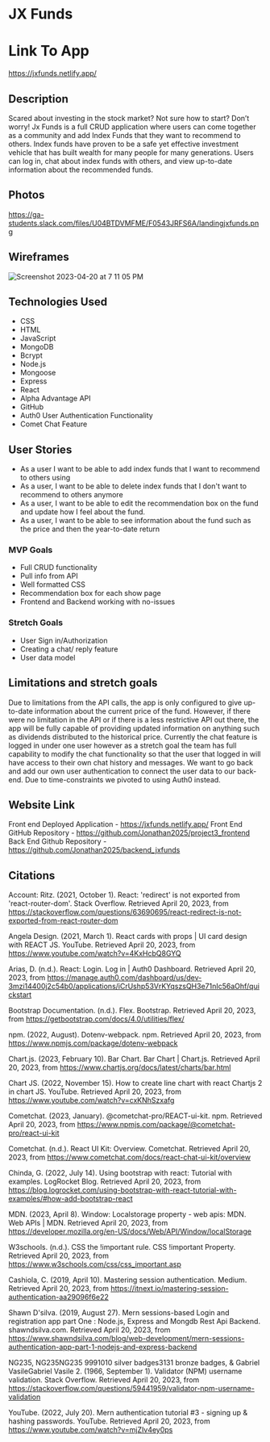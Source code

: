 # JX Funds

# Link To App
https://jxfunds.netlify.app/

## Description
Scared about investing in the stock market? Not sure how to start? Don’t worry! Jx Funds is a full CRUD application where users can come together as a community and add Index Funds that they want to recommend to others. Index funds have proven to be a safe yet effective investment vehicle that has built wealth for many people for many generations. Users can log in, chat about index funds with others, and view up-to-date information about the recommended funds.

## Photos
https://ga-students.slack.com/files/U04BTDVMFME/F0543JRFS6A/landingjxfunds.png

## Wireframes
![Screenshot 2023-04-20 at 7 11 05 PM](https://user-images.githubusercontent.com/117129130/233506310-ccb0336e-ecab-4a04-a171-2c73acad7c53.png)

## Technologies Used
* CSS
* HTML
* JavaScript
* MongoDB
* Bcrypt
* Node.js
* Mongoose
* Express
* React
* Alpha Advantage API 
* GitHub
* Auth0 User Authentication Functionality 
* Comet Chat Feature

## User Stories
* As a user I want to be able to add index funds that I want to recommend to others using
* As a user, I want to be able to delete index funds that I don't want to recommend to others anymore
* As a user, I want to be able to edit the recommendation box on the fund and update how I feel about the fund.
* As a user, I want to be able to see information about the fund such as the price and then the year-to-date return

### MVP Goals
* Full CRUD functionality
* Pull info from API
* Well formatted CSS
* Recommendation box for each show page
* Frontend and Backend working with no-issues

### Stretch Goals
* User Sign in/Authorization 
* Creating a chat/ reply feature
* User data model

## Limitations and stretch goals
Due to limitations from the API calls, the app is only configured to give up-to-date information about the current price of the fund. However, if there were no limitation in the API or if there is a less restrictive API out there, the app will be fully capable of providing updated information on anything such as dividends distributed to the historical price.
Currently the chat feature is logged in under one user however as a stretch goal the team has full capability to modify the chat functionality so that the user that logged in will have access to their own chat history and messages.
We want to go back and add our own user authentication to connect the user data to our back-end. Due to time-constraints we pivoted to using Auth0 instead.

## Website Link
Front end Deployed Application - https://jxfunds.netlify.app/
Front End GitHub Repository - https://github.com/Jonathan2025/project3_frontend 	
Back End Github Repository - https://github.com/Jonathan2025/backend_jxfunds

## Citations 

Account: Ritz. (2021, October 1). React: 'redirect' is not exported from 'react-router-dom'. Stack Overflow. Retrieved April 20, 2023, from https://stackoverflow.com/questions/63690695/react-redirect-is-not-exported-from-react-router-dom 

Angela Design. (2021, March 1). React cards with props | UI card design with REACT JS. YouTube. Retrieved April 20, 2023, from https://www.youtube.com/watch?v=4KxHcbQ8GYQ 

Arias, D. (n.d.). React: Login. Log in | Auth0 Dashboard. Retrieved April 20, 2023, from https://manage.auth0.com/dashboard/us/dev-3mzi14400j2c54b0/applications/iCrUshp53VrKYqszsQH3e71nIc56aOhf/quickstart 

Bootstrap Documentation. (n.d.). Flex. Bootstrap. Retrieved April 20, 2023, from https://getbootstrap.com/docs/4.0/utilities/flex/ 

npm. (2022, August). Dotenv-webpack. npm. Retrieved April 20, 2023, from https://www.npmjs.com/package/dotenv-webpack 

Chart.js. (2023, February 10). Bar Chart. Bar Chart | Chart.js. Retrieved April 20, 2023, from https://www.chartjs.org/docs/latest/charts/bar.html 

Chart JS. (2022, November 15). How to create line chart with react Chartjs 2 in chart JS. YouTube. Retrieved April 20, 2023, from https://www.youtube.com/watch?v=cxKNhSzxafg 

Cometchat. (2023, January). @cometchat-pro/REACT-ui-kit. npm. Retrieved April 20, 2023, from https://www.npmjs.com/package/@cometchat-pro/react-ui-kit 

Cometchat. (n.d.). React UI Kit: Overview. Cometchat. Retrieved April 20, 2023, from https://www.cometchat.com/docs/react-chat-ui-kit/overview 

Chinda, G. (2022, July 14). Using bootstrap with react: Tutorial with examples. LogRocket Blog. Retrieved April 20, 2023, from https://blog.logrocket.com/using-bootstrap-with-react-tutorial-with-examples/#how-add-bootstrap-react 

MDN. (2023, April 8). Window: Localstorage property - web apis: MDN. Web APIs | MDN. Retrieved April 20, 2023, from https://developer.mozilla.org/en-US/docs/Web/API/Window/localStorage 

W3schools. (n.d.). CSS the !important rule. CSS !important Property. Retrieved April 20, 2023, from https://www.w3schools.com/css/css_important.asp 

Cashiola, C. (2019, April 10). Mastering session authentication. Medium. Retrieved April 20, 2023, from https://itnext.io/mastering-session-authentication-aa29096f6e22 

Shawn D'silva. (2019, August 27). Mern sessions-based Login and registration app part One : Node.js, Express and Mongdb Rest Api Backend. shawndsilva.com. Retrieved April 20, 2023, from https://www.shawndsilva.com/blog/web-development/mern-sessions-authentication-app-part-1-nodejs-and-express-backend 

NG235, NG235NG235 9991010 silver badges3131 bronze badges, & Gabriel VasileGabriel Vasile 2. (1966, September 1). Validator (NPM) username validation. Stack Overflow. Retrieved April 20, 2023, from https://stackoverflow.com/questions/59441959/validator-npm-username-validation 

YouTube. (2022, July 20). Mern authentication tutorial #3 - signing up & hashing passwords. YouTube. Retrieved April 20, 2023, from https://www.youtube.com/watch?v=mjZIv4ey0ps
